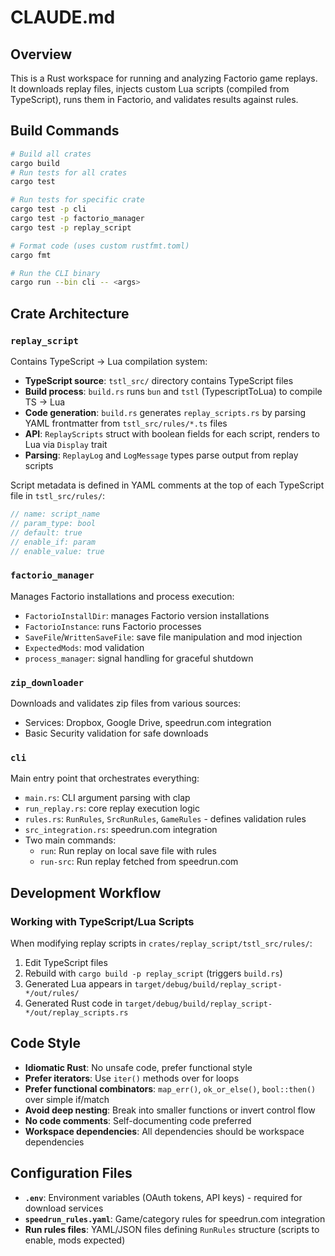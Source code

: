 # CLAUDE.md

## Overview

This is a Rust workspace for running and analyzing Factorio game replays.
It downloads replay files, injects custom Lua scripts (compiled from TypeScript), runs them in Factorio, and validates results against rules.

## Build Commands

```bash
# Build all crates
cargo build
# Run tests for all crates
cargo test

# Run tests for specific crate
cargo test -p cli
cargo test -p factorio_manager
cargo test -p replay_script

# Format code (uses custom rustfmt.toml)
cargo fmt

# Run the CLI binary
cargo run --bin cli -- <args>
```

## Crate Architecture

### `replay_script`
Contains TypeScript → Lua compilation system:
- **TypeScript source**: `tstl_src/` directory contains TypeScript files
- **Build process**: `build.rs` runs `bun` and `tstl` (TypescriptToLua) to compile TS → Lua
- **Code generation**: `build.rs` generates `replay_scripts.rs` by parsing YAML frontmatter from `tstl_src/rules/*.ts` files
- **API**: `ReplayScripts` struct with boolean fields for each script, renders to Lua via `Display` trait
- **Parsing**: `ReplayLog` and `LogMessage` types parse output from replay scripts

Script metadata is defined in YAML comments at the top of each TypeScript file in `tstl_src/rules/`:
```typescript
// name: script_name
// param_type: bool
// default: true
// enable_if: param
// enable_value: true
```

### `factorio_manager`
Manages Factorio installations and process execution:
- `FactorioInstallDir`: manages Factorio version installations
- `FactorioInstance`: runs Factorio processes
- `SaveFile`/`WrittenSaveFile`: save file manipulation and mod injection
- `ExpectedMods`: mod validation
- `process_manager`: signal handling for graceful shutdown

### `zip_downloader`
Downloads and validates zip files from various sources:
- Services: Dropbox, Google Drive, speedrun.com integration
- Basic Security validation for safe downloads

### `cli`
Main entry point that orchestrates everything:
- `main.rs`: CLI argument parsing with clap
- `run_replay.rs`: core replay execution logic
- `rules.rs`: `RunRules`, `SrcRunRules`, `GameRules` - defines validation rules
- `src_integration.rs`: speedrun.com integration
- Two main commands:
  - `run`: Run replay on local save file with rules
  - `run-src`: Run replay fetched from speedrun.com

## Development Workflow

### Working with TypeScript/Lua Scripts

When modifying replay scripts in `crates/replay_script/tstl_src/rules/`:
1. Edit TypeScript files
2. Rebuild with `cargo build -p replay_script` (triggers `build.rs`)
3. Generated Lua appears in `target/debug/build/replay_script-*/out/rules/`
4. Generated Rust code in `target/debug/build/replay_script-*/out/replay_scripts.rs`

## Code Style

- **Idiomatic Rust**: No unsafe code, prefer functional style
- **Prefer iterators**: Use `iter()` methods over for loops
- **Prefer functional combinators**: `map_err()`, `ok_or_else()`, `bool::then()` over simple if/match
- **Avoid deep nesting**: Break into smaller functions or invert control flow
- **No code comments**: Self-documenting code preferred
- **Workspace dependencies**: All dependencies should be workspace dependencies

## Configuration Files

- **`.env`**: Environment variables (OAuth tokens, API keys) - required for download services
- **`speedrun_rules.yaml`**: Game/category rules for speedrun.com integration
- **Run rules files**: YAML/JSON files defining `RunRules` structure (scripts to enable, mods expected)
